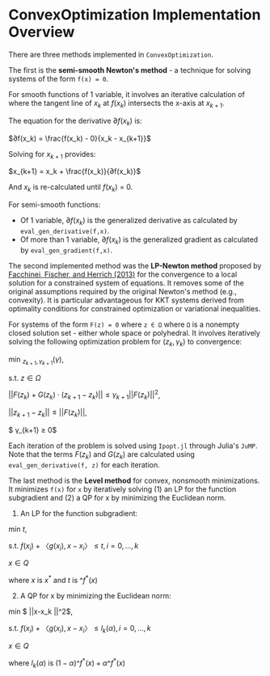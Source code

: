 # ConvexOptimization Implementation Overview

There are three methods implemented in `ConvexOptimization`. 

The first is the **semi-smooth Newton's method** - a technique for solving systems of the form `f(x) = 0`. 

For smooth functions of 1 variable, it involves an iterative calculation of where the tangent line of $x_k$ at $f(x_k)$ intersects the x-axis at $x_{k+1}$. 

The equation for the derivative $∂f(x_k)$ is:

$∂f(x_k) = \frac{f(x_k) - 0}{x_k - x_{k+1}}$

Solving for $x_{k+1}$ provides:

$x_{k+1} = x_k + \frac{f(x_k)}{∂f(x_k)}$

And $x_k$ is re-calculated until $f(x_k)$ = 0. 

For semi-smooth functions:

- Of 1 variable, $∂f(x_k)$ is the generalized derivative as calculated by `eval_gen_derivative(f,x)`.
- Of more than 1 variable, $∂f(x_k)$ is the generalized gradient as calculated by `eval_gen_gradient(f,x)`.

The second implemented method was the **LP-Newton method** proposed by [Facchinei, Fischer, and Herrich (2013)](https://doi.org/10.1007/s10107-013-0676-6) for the convergence to a local solution for a constrained system of equations. It removes some of the original assumptions required by the original Newton's method (e.g., convexity). It is particular advantageous for KKT systems derived from optimality conditions for constrained optimization or variational inequalities.

For systems of the form `F(z) = 0` where `z ∈ Ω` where `Ω` is a nonempty closed solution set - either whole space or polyhedral. It involves iteratively solving the following optimization problem for ($z_k, γ_k$) to convergence:

min $_{z_{k+1},γ_{k+1}} (γ)$, 

s.t. $z ∈ Ω$

 $||F(z_k) + G(z_k) \cdot (z_{k+1} - z_{k}) || ≤ γ_{k+1}||F(z_k)||^2$,

 $||z_{k+1} - z_k|| ≤ || F(z_k) ||$,

$ γ_{k+1} ≥ 0$

Each iteration of the problem is solved using `Ipopt.jl` through Julia's `JuMP`. Note that the terms $F(z_k)$ and $G(z_k)$ are calculated using `eval_gen_derivative(f, z)` for each iteration. 

The last method is the **Level method** for convex, nonsmooth minimizations. It minimizes `f(x)` for `x` by iteratively solving (1) an LP for the function subgradient and (2) a QP for x by minimizing the Euclidean norm. 

1. An LP for the function subgradient: 

min $t$,

 s.t. $f(x_i )+〈g(x_i ),x-x_i 〉≤t,i=0,…,k$

 $x ∈ Q$ 

where $x$ is $x^*$ and $t$ is $\^f{}^*(x)$

2. A QP for x by minimizing the Euclidean norm:

min $ ||x-x_k ||^2$,

 s.t. $f(x_i )+〈g(x_i ),x-x_i 〉≤l_k (\alpha),i=0,…,k$

 $x ∈ Q$

where $l_k(\alpha)$ is $(1-\alpha)\^f{}^*(x) + \alpha\^f{}^*(x)$

